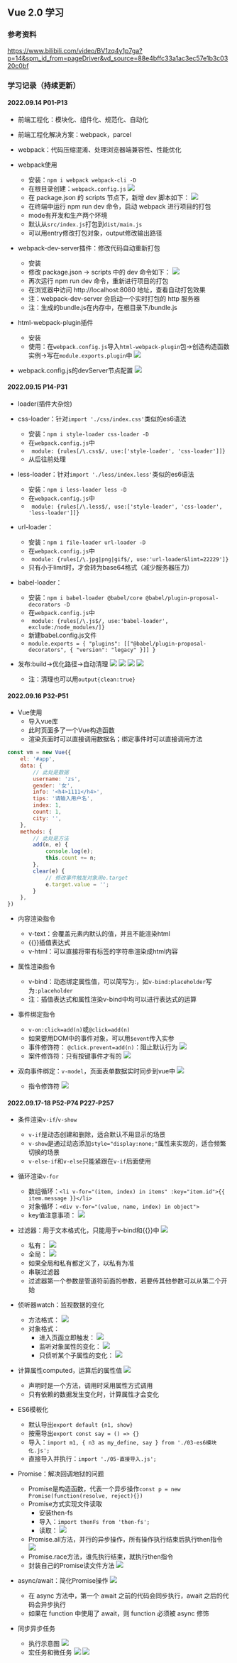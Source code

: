 ## Vue 2.0 学习

### 参考资料 
https://www.bilibili.com/video/BV1zq4y1p7ga?p=14&spm_id_from=pageDriver&vd_source=88e4bffc33a1ac3ec57e1b3c0320c0bf

### 学习记录（持续更新）
#### 2022.09.14 P01-P13
- 前端工程化：模块化、组件化、规范化、自动化
- 前端工程化解决方案：webpack，parcel
- webpack：代码压缩混淆、处理浏览器端兼容性、性能优化
- webpack使用
  - 安装：`npm i webpack webpack-cli -D`
  - 在根目录创建：`webpack.config.js`
   ![](20220914-20220915/images/webpack.config.js.png)
  - 在 package.json 的 scripts 节点下，新增 dev 脚本如下：
   ![](20220914-20220915/images/package.json.png)
  - 在终端中运行 npm run dev 命令，启动 webpack 进行项目的打包
  - mode有开发和生产两个环境
  - 默认从`src/index.js`打包到`dist/main.js`
  - 可以用entry修改打包对象，output修改输出路径

- webpack-dev-server插件：修改代码自动重新打包 
  - 安装
  - 修改 package.json -> scripts 中的 dev 命令如下：
   ![](20220914-20220915/images/webpack-dev-server插件配置.png)
  - 再次运行 npm run dev 命令，重新进行项目的打包
  - 在浏览器中访问 http://localhost:8080 地址，查看自动打包效果
  - 注：webpack-dev-server 会启动一个实时打包的 http 服务器
  - 注：生成的bundle.js在内存中，在根目录下/bundle.js

- html-webpack-plugin插件
  - 安装
  - 使用：在`webpack.config.js`导入`html-webpack-plugin`包->创造构造函数实例->写在`module.exports.plugin`中
   ![](20220914-20220915/images/html-webpack-plugin插件配置.png)

- webpack.config.js的devServer节点配置
 ![](20220914-20220915/images/webpack的devServer节点配置.png) 

 #### 2022.09.15 P14-P31
- loader(插件大杂烩)
- css-loader：针对`import './css/index.css'`类似的es6语法
  - 安装：`npm i style-loader css-loader -D`
  - 在`webpack.config.js`中
  - ` module: {rules[/\.css$/, use:['style-loader', 'css-loader']]}`
  - 从后往前处理
- less-loader：针对`import './less/index.less'`类似的es6语法
  - 安装：`npm i less-loader less -D`
  - 在`webpack.config.js`中
  - ` module: {rules[/\.less$/, use:['style-loader', 'css-loader', 'less-loader']]}`
- url-loader：
  - 安装：`npm i file-loader url-loader -D`
  - 在`webpack.config.js`中
  - ` module: {rules[/\.jpg|png|gif$/, use:'url-loader&limt=22229']}`
  - 只有小于limit时，才会转为base64格式（减少服务器压力）
- babel-loader：
  - 安装：`npm i babel-loader @babel/core @babel/plugin-proposal-decorators -D`
  - 在`webpack.config.js`中
  - ` module: {rules[/\.js$/, use:'babel-loader', exclude:/node_modules/]}`
  - 新建babel.config.js文件
  - `module.exports = {
    "plugins": [["@babel/plugin-proposal-decorators", { "version": "legacy" }]]
    }`

- 发布:build->优化路径->自动清理
   ![](20220914-20220915/images/webpack发布1.png)
   ![](20220914-20220915/images/webpack发布2.png)
   ![](20220914-20220915/images/webpack发布3.png)
   ![](20220914-20220915/images/webpack发布4.png)
  - 注：清理也可以用`output{clean:true}`

#### 2022.09.16 P32-P51
- Vue使用
  - 导入vue库
  - 此时页面多了一个Vue构造函数
  - 渲染页面时可以直接调用数据名；绑定事件时可以直接调用方法
```js 
const vm = new Vue({
    el: '#app',
    data: {
        // 此处是数据
        username: 'zs',
        gender: '女',
        info: '<h4>1111</h4>',
        tips: '请输入用户名',
        index: 1,
        count: 1,
        city: '',
    },
    methods: {
        // 此处是方法
        add(n, e) {
            console.log(e);
            this.count += n;
        },
        clear(e) {
            // 修改事件触发对象用e.target
            e.target.value = '';
        }
    },
})
```

- 内容渲染指令
  - v-text：会覆盖元素内默认的值，并且不能渲染html
  - {{}}插值表达式
  - v-html：可以直接将带有标签的字符串渲染成html内容

- 属性渲染指令
  - v-bind：动态绑定属性值，可以简写为:，如`v-bind:placeholder`写为`:placeholder`
  - 注：插值表达式和属性渲染v-bind中均可以进行表达式的运算

- 事件绑定指令
  - `v-on:click=add(n)`或`@click=add(n)`   
  - 如果要用DOM中的事件对象，可以用`$event`传入实参
  - 事件修饰符： `@click.prevent=add(n)`：阻止默认行为
   ![](20220916/images/事件修饰符.png)
  - 案件修饰符：只有按键事件才有的
   ![](20220916/images/按键修饰符.png)

- 双向事件绑定：`v-model`，页面表单数据实时同步到vue中
  ![](20220916/images/双向事件绑定.png)
  - 指令修饰符
   ![](20220916/images/指令修饰符.png)

#### 2022.09.17-18 P52-P74 P227-P257
- 条件渲染`v-if`/`v-show`
  - `v-if`是动态创建和删除，适合默认不用显示的场景
  - `v-show`是通过动态添加`style="display:none;"`属性来实现的，适合频繁切换的场景
  - `v-else-if`和`v-else`只能紧跟在`v-if`后面使用

- 循环渲染`v-for`
  - 数组循环：`<li v-for="(item, index) in items" :key="item.id">{{ item.message }}</li>`
  - 对象循环：`<div v-for="(value, name, index) in object">`
  - key值注意事项：
   ![](./20220917-20220918/images/v-for%20key值注意事项.png)
   
- 过滤器：用于文本格式化，只能用于v-bind和{{}}中
 ![](20220917-20220918/images/filters.png)
  - 私有：
   ![](./20220917-20220918/images/私有filters.png)
  - 全局：
   ![](20220917-20220918/images/全局filters.png)
  - 如果全局和私有都定义了，以私有为准
  - 串联过滤器
  - 过滤器第一个参数是管道符前面的参数，若要传其他参数可以从第二个开始 

- 侦听器watch：监视数据的变化
  - 方法格式：
   ![](20220917-20220918/images/方法格式监听器.png)
  - 对象格式：
    - 进入页面立即触发：
     ![](20220917-20220918/images/对象格式-立即调用.png)
    - 监听对象属性的变化：
     ![](20220917-20220918/images/对象格式-监听对象内部属性.png)
    - 只侦听某个子属性的变化：
     ![](20220917-20220918/images/对象格式-监听单个属性.png)

- 计算属性computed，运算后的属性值
 ![](20220917-20220918/images/计算属性.png)
  - 声明时是一个方法，调用时采用属性方式调用
  - 只有依赖的数据发生变化时，计算属性才会变化

- ES6模板化
  - 默认导出`export default {n1, show}`
  - 按需导出`export const say = () => {}`
  - 导入：`import m1, { n3 as my_define, say } from './03-es6模块化.js';`
  - 直接导入并执行：`import './05-直接导入.js';`

- Promise：解决回调地狱的问题
  - Promise是构造函数，代表一个异步操作`const p = new Promise(function(resolve, reject){})`
  - Promise方式实现文件读取
    - 安装then-fs
    - 导入：`import thenFs from 'then-fs';`
    - 读取：
     ![](20220917-20220918/images/Promise方式实现文件读取.png)
  - Promise.all方法，并行的异步操作，所有操作执行结束后执行then指令
   ![](20220917-20220918/images/Promise.all方法.png)
  - Promise.race方法，谁先执行结束，就执行then指令
  - 封装自己的Promise读文件方法
   ![](20220917-20220918/images/封装Promise读文件函数.png)

- async/await：简化Promise操作
 ![](20220917-20220918/images/async和await简化Promise操作.png)
  - 在 async 方法中，第一个 await 之前的代码会同步执行，await 之后的代码会异步执行
  - 如果在 function 中使用了 await，则 function 必须被 async 修饰

- 同步异步任务
  - 执行示意图
   ![](20220917-20220918/images/EventLoop.png)
  - 宏任务和微任务
   ![](20220917-20220918/images/宏任务&微任务.png)
   ![](20220917-20220918/images/宏任务微任务执行顺序.png)